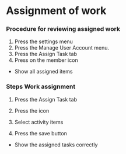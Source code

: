 # Assignment of work

### Procedure for reviewing assigned work





1. ﻿﻿﻿Press the settings menu
2. ﻿﻿﻿Press the Manage User Account menu.
3. ﻿﻿﻿Press the Assign Task tab
4. ﻿﻿﻿Press on the member icon





* Show all assigned items

### Steps Work assignment





1. Press the Assign Task tab
2. ﻿﻿﻿Press the icon





1. Select activity items
2. ﻿﻿﻿Press the save button



* Show the assigned tasks correctly
